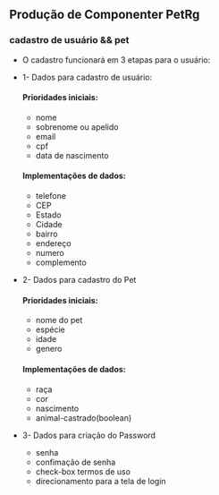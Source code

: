 ## Produção de Componenter PetRg

### cadastro de usuário && pet
* O cadastro funcionará em 3 etapas para o usuário:

* 1-  Dados para cadastro de usuário:
    #### Prioridades iniciais:
    - nome
    - sobrenome ou apelido
    - email
    - cpf
    - data de nascimento
    #### Implementações de dados:
    - telefone
    - CEP
    - Estado
    - Cidade
    - bairro
    - endereço
    - numero
    - complemento


* 2- Dados para cadastro do Pet
    #### Prioridades iniciais:
    - nome do pet
    - espécie
    - idade
    - genero
    #### Implementações de dados:
    - raça
    - cor
    - nascimento
    - animal-castrado(boolean)

* 3- Dados para criação do Password
    - senha
    - confimação de senha
    - check-box termos de uso
    - direcionamento para a tela de login


